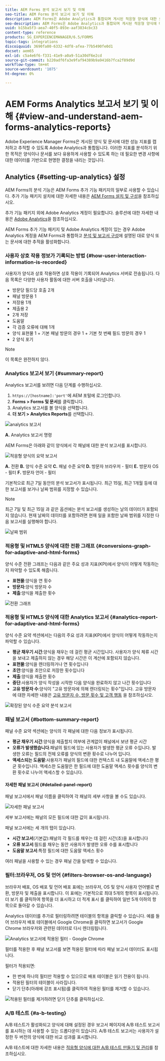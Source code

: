 ```yaml
---
title: AEM Forms 분석 보고서 보기 및 이해
seo-title: AEM Forms 분석 보고서 보기 및 이해
description: AEM Forms은 Adobe Analytics과 통합되며 게시된 적응형 양식에 대한 요약 및 세부 분석을 제공합니다.
seo-description: AEM Forms은 Adobe Analytics과 통합되며 게시된 적응형 양식에 대한 요약 및 세부 분석을 제공합니다.
uuid: b15ba5f3-aea7-40f5-893e-aaf3834cbc33
content-type: reference
products: SG_EXPERIENCEMANAGER/6.5/FORMS
topic-tags: integrations
discoiquuid: 3690fa80-6332-4df8-afea-77b5490fe0d1
docset: aem65
exl-id: c5a4e6f6-f331-41e9-a0a9-51a30df6e2cd
source-git-commit: b220adf6fa3e9faf94389b9a9416b7fca2f89d9d
workflow-type: tm+mt
source-wordcount: '1075'
ht-degree: 0%

---
```


# AEM Forms Analytics 보고서 보기 및 이해 {#view-and-understand-aem-forms-analytics-reports}

Adobe Experience Manager Forms은 게시된 양식 및 문서에 대한 성능 지표를 캡처하고 추적할 수 있도록 Adobe Analytics과 통합됩니다. 이러한 지표를 분석하기 위한 목적은 양식이나 문서를 보다 유용하게 사용할 수 있도록 하는 데 필요한 변경 사항에 대한 데이터를 기반으로 현명한 결정을 내리는 것입니다.

## Analytics {#setting-up-analytics} 설정

AEM Forms의 분석 기능은 AEM Forms 추가 기능 패키지의 일부로 사용할 수 있습니다. 추가 기능 패키지 설치에 대한 자세한 내용은 [AEM Forms 설치 및 구성](../../forms/using/installing-configuring-aem-forms-osgi.md)을 참조하십시오.

추가 기능 패키지 외에 Adobe Analytics 계정이 필요합니다. 솔루션에 대한 자세한 내용은 [Adobe Analytics](https://www.adobe.com/solutions/digital-analytics.html)을 참조하십시오.

AEM Forms 추가 기능 패키지 및 Adobe Analytics 계정이 있는 경우 Adobe Analytics 계정을 AEM Forms과 통합하고 [분석 및 보고서 구성](../../forms/using/configure-analytics-forms-documents.md)에 설명된 대로 양식 또는 문서에 대한 추적을 활성화합니다.

### 사용자 상호 작용 정보가 기록되는 방법 {#how-user-interaction-information-is-recorded}

사용자가 양식과 상호 작용하면 상호 작용이 기록되어 Analytics 서버로 전송됩니다. 다음 목록은 다양한 사용자 활동에 대한 서버 호출을 나타냅니다.

* 방문당 필드당 호출 2개
* 패널 방문용 1
* 저장용 1개
* 제출용 2
* 2개 저장
* 도움말
* 각 검증 오류에 대해 1개
* 양식 표현물 1 + 기본 패널 방문의 경우 1 + 기본 첫 번째 필드 방문의 경우 1
* 2 양식 포기

>[!NOTE]
>
>이 목록은 완전하지 않다.

### Analytics 보고서 보기 {#summary-report}

Analytics 보고서를 보려면 다음 단계를 수행하십시오.

1. `https://[hostname]:'port'`에 AEM 포털에 로그인합니다.
1. **Forms > Forms 및 문서**&#x200B;를 클릭합니다.
1. Analytics 보고서를 볼 양식을 선택합니다.
1. **더 보기 > Analytics Reports**&#x200B;를 선택합니다.

![analytics 보고서](assets/analyticsreport.png)

**A.** Analytics 보고서 명령

AEM Forms은 아래와 같이 양식에서 각 패널에 대한 분석 보고서를 표시합니다.

![적응형 양식의 요약 보고서](assets/analyticsdashboard_callout.png)

**A.** 전환  **B.** 양식 수준 요약  **C.** 패널 수준 요약  **D.** 방문자 브라우저 - 필터  **E.** 방문자 OS - 필터  **F.** 방문자 언어 - 필터

기본적으로 최근 7일 동안의 분석 보고서가 표시됩니다. 최근 15일, 최근 1개월 등에 대한 보고서를 보거나 날짜 범위를 지정할 수 있습니다.

>[!NOTE]
>
>최근 7일 및 최근 15일 과 같은 옵션에는 분석 보고서를 생성하는 날의 데이터가 포함되지 않습니다. 현재 날짜의 데이터를 포함하려면 현재 일을 포함한 날짜 범위를 지정한 다음 보고서를 실행해야 합니다.

![날짜 범위](assets/date-range.png)

### 적응형 및 HTML5 양식에 대한 전환 그래프 {#conversions-graph-for-adaptive-and-html-forms}

양식 수준 전환 그래프는 다음과 같은 주요 성과 지표(KPI)에서 양식이 어떻게 작동하는지 파악할 수 있도록 해줍니다.

* **표현물**:양식을 연 횟수
* **방문자**:양식 방문자 수
* **제출**:양식을 제출한 횟수

![전환 그래프](assets/conversion-graph.png)

### 적응형 및 HTML5 양식에 대한 Analytics 보고서 {#analytics-report-for-adaptive-and-html-forms}

양식 수준 요약 섹션에서는 다음의 주요 성과 지표(KPI)에서 양식이 어떻게 작동하는지 파악할 수 있습니다.

* **평균 채우기 시간**:양식을 채우는 데 걸린 평균 시간입니다. 사용자가 양식 체류 시간을 보내고 제출하지 않는 경우 해당 시간은 이 계산에 포함되지 않습니다.
* **표현물**:양식을 렌더링하거나 연 횟수입니다
* **초안**:양식을 초안으로 저장한 횟수입니다
* **제출**:양식을 제출한 횟수
* **중단**:사용자가 양식 작성을 시작한 다음 양식을 완료하지 않고 나간 횟수입니다
* **고유 방문자 수**:양식이 &quot;고유 방문자에 의해 렌더링되는 횟수&quot;입니다. 고유 방문자에 대한 자세한 내용은 [고유 방문자 수, 방문 횟수 및 고객 행동](https://helpx.adobe.com/analytics/kb/unique-visitors-visitor-behavior.html) 을 참조하십시오.

![확장된 양식 수준 요약 분석 보고서](assets/analytics-report.png)

### 패널 보고서 {#bottom-summary-report}

패널 수준 요약 섹션에는 양식의 각 패널에 대한 다음 정보가 표시됩니다.

* **평균 채우기 시간**:양식을 제출할지 여부에 관계없이 패널에서 보낸 평균 시간
* **오류가 발생했습니다**.패널의 필드에 있는 사용자가 발생한 평균 오류 수입니다. 발생한 오류는 필드의 전체 오류를 양식의 변환 횟수로 나누어 입니다.
* **액세스되는 도움말**:사용자가 패널의 필드에 대한 컨텍스트 내 도움말에 액세스한 평균 횟수입니다. 액세스한 도움말은 한 필드에 대한 도움말 액세스 횟수를 양식의 변환 횟수로 나누어 액세스할 수 있습니다.

#### 자세한 패널 보고서 {#detailed-panel-report}

패널 보고서에서 패널 이름을 클릭하여 각 패널의 세부 사항을 볼 수도 있습니다.

![자세한 패널 보고서](assets/panel-report-detailed.png)

세부 보고서에는 패널의 모든 필드에 대한 값이 표시됩니다.

패널 보고서에는 세 개의 탭이 있습니다.

* **시간 보고서**(기본값):패널의 각 필드를 채우는 데 걸린 시간(초)을 표시합니다
* **오류 보고서**:필드를 채우는 동안 사용자가 발생한 오류 수를 표시합니다
* **도움말 보고서**:특정 필드에 대한 도움말 액세스 횟수

여러 패널을 사용할 수 있는 경우 패널 간을 탐색할 수 있습니다.

### 필터:브라우저, OS 및 언어 {#filters-browser-os-and-language}

브라우저 배포, OS 배포 및 언어 배포 표에는 브라우저, OS 및 양식 사용자 언어별로 변환, 방문자 및 제출을 표시합니다. 이 표에는 기본적으로 최대 5개의 항목이 표시됩니다. 더 보기 를 클릭하여 항목을 더 표시하고 더 적게 표시 를 클릭하여 일반 5개 이하의 항목으로 돌아갈 수 있습니다.

Analytics 데이터를 추가로 필터링하려면 테이블의 항목을 클릭할 수 있습니다. 예를 들어 브라우저 배포 테이블에서 Google Chrome을 클릭하면 보고서가 Google Chrome 브라우저와 관련된 데이터로 다시 렌더링됩니다.

![Analytics 보고서에 적용된 필터 - Google Chrome  ](assets/filter-1.png)

필터를 적용한 후 패널 보고서를 보면 적용된 필터에 따라 패널 보고서 데이터도 표시됩니다.

필터가 적용되면:

* 한 번에 하나의 필터만 적용할 수 있으므로 배포 테이블은 읽기 전용이 됩니다.
* 적용된 필터의 테이블이 사라집니다.
* 닫기 단추(아래에 강조 표시됨)를 클릭하여 적용된 필터를 제거할 수 있습니다.

![적용된 필터를 제거하려면 닫기 단추를 클릭하십시오.](assets/close-filter.png)

### A/B 테스트 {#a-b-testing}

A/B 테스트가 활성화되고 양식에 대해 설정된 경우 보고서 페이지에 A/B 테스트 보고서를 표시하는 데 사용할 수 있는 드롭다운이 있습니다. A/B 테스트 보고서는 사용자가 설정한 두 버전의 양식에 대한 비교 성과를 표시합니다.

A/B 테스트에 대한 자세한 내용은 [적응형 양식에 대한 A/B 테스트 만들기 및 관리](../../forms/using/ab-testing-adaptive-forms.md)를 참조하십시오.
